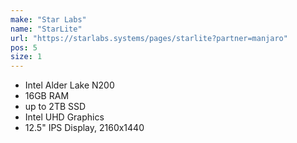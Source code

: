 ```yaml
---
make: "Star Labs"
name: "StarLite"
url: "https://starlabs.systems/pages/starlite?partner=manjaro"
pos: 5
size: 1
---
```

* Intel Alder Lake N200
* 16GB RAM
* up to 2TB SSD
* Intel UHD Graphics
* 12.5" IPS Display, 2160x1440
